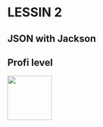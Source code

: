 # LESSIN 2 

## JSON with Jackson

## Profi level

<img src="https://media.istockphoto.com/vectors/big-smile-emoticon-with-thumbs-up-vector-id1124532572?k=20&m=1124532572&s=612x612&w=0&h=IXpPDP4EXROUqjakNqxhq-pxrUURTO1jwy7SQKmP6Rw=" width=100 height=100>
